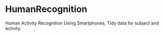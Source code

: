 HumanRecognition
================

Human Activity Recognition Using Smartphones, Tidy data for subject and activity.
